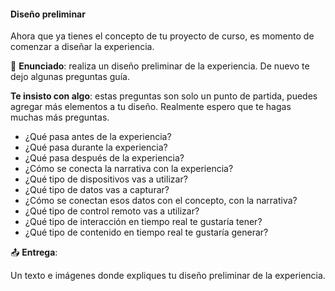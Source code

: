 #### Diseño preliminar

Ahora que ya tienes el concepto de tu proyecto de curso, es momento de comenzar a diseñar la experiencia.

🎯 **Enunciado**: realiza un diseño preliminar de la experiencia. De nuevo te dejo 
algunas preguntas guía. 

**Te insisto con algo**: estas preguntas son solo un punto de partida, 
puedes agregar más elementos a tu diseño. Realmente espero que te hagas muchas más preguntas.

- ¿Qué pasa antes de la experiencia?
- ¿Qué pasa durante la experiencia?
- ¿Qué pasa después de la experiencia?
- ¿Cómo se conecta la narrativa con la experiencia?
- ¿Qué tipo de dispositivos vas a utilizar?
- ¿Qué tipo de datos vas a capturar?
- ¿Cómo se conectan esos datos con el concepto, con la narrativa?
- ¿Qué tipo de control remoto vas a utilizar?
- ¿Qué tipo de interacción en tiempo real te gustaría tener?
- ¿Qué tipo de contenido en tiempo real te gustaría generar?

📤 **Entrega**:

Un texto e imágenes donde expliques tu diseño preliminar de la experiencia.